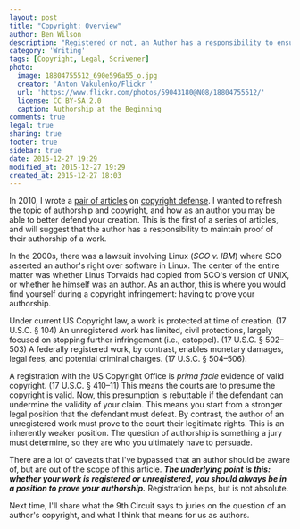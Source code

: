 ```yaml
---
layout: post
title: "Copyright: Overview"
author: Ben Wilson
description: "Registered or not, an Author has a responsibility to ensure they can prove their authorship of a work."
category: 'Writing'
tags: [Copyright, Legal, Scrivener]
photo:
  image: 18804755512_690e596a55_o.jpg
  creator: 'Anton Vakulenko/Flickr '
  url: 'https://www.flickr.com/photos/59043180@N08/18804755512/'
  license: CC BY-SA 2.0
  caption: Authorship at the Beginning
comments: true
legal: true
sharing: true
footer: true
sidebar: true
date: 2015-12-27 19:29
modified_at: 2015-12-27 19:29
created_at: 2015-12-27 18:03
---
```


In 2010, I wrote a [pair of articles](/writing/when-should-you-register-your-work/) on [copyright defense](/writing/how-i-protect-my-copyright/).
I wanted to refresh the topic of authorship and copyright, and how as an author you may be able to better defend your creation. This is the first of a series of articles, and will suggest that the author has a responsibility to maintain proof of their authorship of a work.

<!-- more -->

In the 2000s, there was a lawsuit involving Linux (*SCO v. IBM*) where SCO asserted an author's right over software in Linux. The center of the entire matter was whether Linus Torvalds had copied from SCO's version of UNIX, or whether he himself was an author. As an author, this is where you would find yourself during a copyright infringement: having to prove your authorship.

Under current US Copyright law, a work is protected at time of creation. (17 U.S.C. § 104) An unregistered work has limited, civil protections, largely focused on stopping further infringement (i.e., estoppel). (17 U.S.C. § 502&ndash;503) A federally registered work, by contrast, enables monetary damages, legal fees, and potential criminal charges. (17 U.S.C. § 504&ndash;506).

A registration with the US Copyright Office is *prima facie* evidence of valid copyright. (17 U.S.C. § 410&ndash;11) This means the courts are to presume the copyright is valid. Now, this presumption is rebuttable if the defendant can undermine the validity of your claim. This means you start from a stronger legal position that the defendant must defeat. By contrast, the author of an unregistered work must prove to the court their legitimate rights. This is an inherently weaker position. The question of authorship is something a jury must determine, so they are who you ultimately have to persuade.

There are a lot of caveats that I've bypassed that an author should be aware of, but are out of the scope of this article. ***The underlying point is this: whether your work is registered or unregistered, you should always be in a position to prove your authorship.*** Registration helps, but is not absolute.

Next time, I'll share what the 9th Circuit says to juries on the question of an author's copyright, and what I think that means for us as authors.